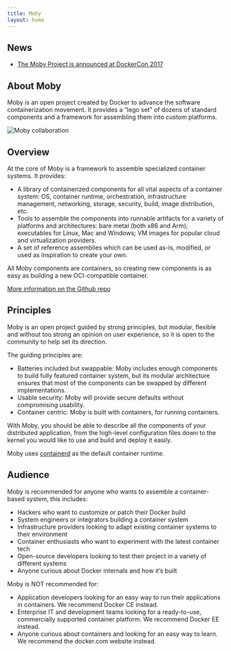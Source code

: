 ```yaml
---
title: Moby
layout: home
---
```


## News

* [The Moby Project is announced at DockerCon 2017](https://blog.docker.com/2017/04/introducing-the-moby-project/)

## About Moby

Moby is an open project created by Docker to advance the software containerization movement.
It provides a “lego set” of dozens of standard components and a framework for assembling them into custom platforms.

![Moby collaboration](/images/moby-collaboration.png "Moby collaboration")

## Overview

At the core of Moby is a framework to assemble specialized container systems. It provides:

- A library of containerized components for all vital aspects of a container system: OS, container runtime, orchestration, infrastructure management, networking, storage, security, build, image distribution, etc.
- Tools to assemble the components into runnable artifacts for a variety of platforms and architectures: bare metal (both x86 and Arm); executables for Linux, Mac and Windows; VM images for popular cloud and virtualization providers.
- A set of reference assemblies which can be used as-is, modified, or used as inspiration to create your own.

All Moby components are containers, so creating new components is as easy as building a new OCI-compatible container.

[More information on the Github repo](https://github.com/moby/moby/blob/moby/README.md)

## Principles

Moby is an open project guided by strong principles, but modular, flexible and without too strong an opinion on user experience, so it is open to the community to help set its direction.

The guiding principles are:

- Batteries included but swappable: Moby includes enough components to build fully featured container system, but its modular architecture ensures that most of the components can be swapped by different implementations.
- Usable security: Moby will provide secure defaults without compromising usability.
- Container centric: Moby is built with containers, for running containers.

With Moby, you should be able to describe all the components of your distributed application, from the high-level configuration files down to the kernel you would like to use and build and deploy it easily.

Moby uses [containerd](https://github.com/containerd/containerd) as the default container runtime.

## Audience

Moby is recommended for anyone who wants to assemble a container-based system, this includes:

- Hackers who want to customize or patch their Docker build
- System engineers or integrators building a container system
- Infrastructure providers looking to adapt existing container systems to their environment
- Container enthusiasts who want to experiment with the latest container tech
- Open-source developers looking to test their project in a variety of different systems
- Anyone curious about Docker internals and how it’s built

Moby is NOT recommended for:

- Application developers looking for an easy way to run their applications in containers. We recommend Docker CE instead.
- Enterprise IT and development teams looking for a ready-to-use, commercially supported container platform. We recommend Docker EE instead.
- Anyone curious about containers and looking for an easy way to learn. We recommend the docker.com website instead.
